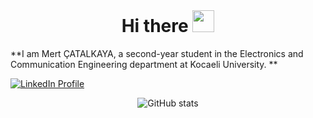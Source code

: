 # &nbsp;<h1 align="center">Hi there <img src="https://media.giphy.com/media/hvRJCLFzcasrR4ia7z/giphy.gif" width="35"></h1>


**I am Mert ÇATALKAYA, a second-year student in the Electronics and Communication Engineering department at Kocaeli University.
**

[![LinkedIn Profile](https://img.shields.io/badge/LinkedIn-0077B5?style=for-the-badge&logo=linkedin&logoColor=white)](https://www.linkedin.com/in/mertcatalkaya/)



<p align="center">
  <img src="https://github-readme-stats.vercel.app/api?username=MertCatalkaya&show_icons=true&theme=dark" alt="GitHub stats" />
</p>







